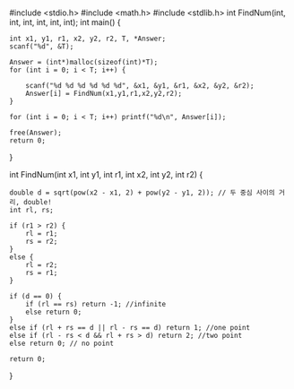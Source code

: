 ```c

```

#include <stdio.h>
#include <math.h>
#include <stdlib.h>
int FindNum(int, int, int, int, int, int);
int main() {

	int x1, y1, r1, x2, y2, r2, T, *Answer;
	scanf("%d", &T);
	
	Answer = (int*)malloc(sizeof(int)*T);
	for (int i = 0; i < T; i++) {
		
		scanf("%d %d %d %d %d %d", &x1, &y1, &r1, &x2, &y2, &r2);
		Answer[i] = FindNum(x1,y1,r1,x2,y2,r2);
	}
	
	for (int i = 0; i < T; i++) printf("%d\n", Answer[i]);
	
	free(Answer);
	return 0;
}

int FindNum(int x1, int y1, int r1, int x2, int y2, int r2) {

	double d = sqrt(pow(x2 - x1, 2) + pow(y2 - y1, 2)); // 두 중심 사이의 거리, double!
	int rl, rs;
	
	if (r1 > r2) {
		rl = r1;
		rs = r2;
	}
	else {
		rl = r2;
		rs = r1;
	}
	
	if (d == 0) {
		if (rl == rs) return -1; //infinite
		else return 0;
	}
	else if (rl + rs == d || rl - rs == d) return 1; //one point
	else if (rl - rs < d && rl + rs > d) return 2; //two point
	else return 0; // no point
	
	return 0;
}
